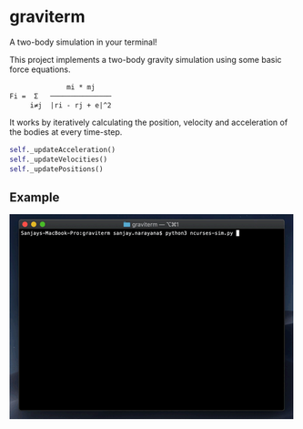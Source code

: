 # graviterm

A two-body simulation in your terminal!

This project implements a two-body gravity simulation using some basic force equations.

```plain
              mi * mj
Fi =  Σ   ───────────────
     i≠j  |ri - rj + e|^2  

```

It works by iteratively calculating the position, velocity and acceleration of the bodies at every time-step.

```python
self._updateAcceleration()
self._updateVelocities()
self._updatePositions()
```

## Example

![](2-body-sim.gif)